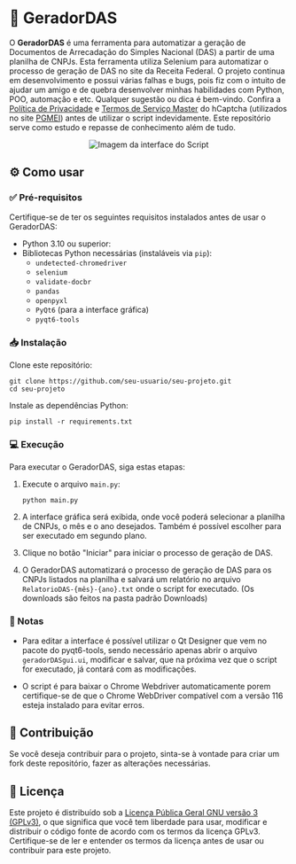 # :rocket: GeradorDAS

O **GeradorDAS** é uma ferramenta para automatizar a geração de Documentos de Arrecadação do Simples Nacional (DAS) a partir de uma planilha de CNPJs. Esta ferramenta utiliza Selenium para automatizar o processo de geração de DAS no site da Receita Federal.
O projeto continua em desenvolvimento e possui várias falhas e bugs, pois fiz com o intuito de ajudar um amigo e de quebra desenvolver minhas habilidades com Python, POO, automação e etc. Qualquer sugestão ou dica é bem-vindo. Confira a [Política de Privacidade](https://www.hcaptcha.com/privacy) e [Termos de Serviço Master](https://www.hcaptcha.com/terms) do hCaptcha (utilizados no site [PGMEI](https://www8.receita.fazenda.gov.br/SimplesNacional/Aplicacoes/ATSPO/pgmei.app/Identificacao)) antes de utilizar o script indevidamente. Este repositório serve como estudo e repasse de conhecimento além de tudo.
<p align="center">
  <img src="https://i.imgur.com/u1Zevjg.png?1" alt="Imagem da interface do Script">
</p>

## :gear: Como usar

### :white_check_mark: Pré-requisitos

Certifique-se de ter os seguintes requisitos instalados antes de usar o GeradorDAS:

- Python 3.10 ou superior:
- Bibliotecas Python necessárias (instaláveis via `pip`):
  - `undetected-chromedriver`
  - `selenium`
  - `validate-docbr`
  - `pandas`
  - `openpyxl`
  - `PyQt6` (para a interface gráfica)
  - `pyqt6-tools`  

### :inbox_tray: Instalação

Clone este repositório:

```
git clone https://github.com/seu-usuario/seu-projeto.git
cd seu-projeto
```

Instale as dependências Python:

```
pip install -r requirements.txt
```

### :computer: Execução

Para executar o GeradorDAS, siga estas etapas:

1. Execute o arquivo `main.py`:

   ```
   python main.py
   ```

2. A interface gráfica será exibida, onde você poderá selecionar a planilha de CNPJs, o mês e o ano desejados. Também é possível escolher para ser executado em segundo plano.

3. Clique no botão "Iniciar" para iniciar o processo de geração de DAS.

4. O GeradorDAS automatizará o processo de geração de DAS para os CNPJs listados na planilha e salvará um relatório no arquivo `RelatorioDAS-{mês}-{ano}.txt` onde o script for executado. (Os downloads são feitos na pasta padrão Downloads)

### :memo: Notas

- Para editar a interface é possível utilizar o Qt Designer que vem no pacote do pyqt6-tools, sendo necessário apenas abrir o arquivo `geradorDASgui.ui`, modificar e salvar, que na próxima vez que o script for executado, já contará com as modificações.

- O script é para baixar o Chrome Webdriver automaticamente porem certifique-se de que o Chrome WebDriver compatível com a versão 116 esteja instalado para evitar erros.

## :handshake: Contribuição

Se você deseja contribuir para o projeto, sinta-se à vontade para criar um fork deste repositório, fazer as alterações necessárias.

## :page_with_curl: Licença

Este projeto é distribuído sob a [Licença Pública Geral GNU versão 3 (GPLv3)](LICENSE), o que significa que você tem liberdade para usar, modificar e distribuir o código fonte de acordo com os termos da licença GPLv3. Certifique-se de ler e entender os termos da licença antes de usar ou contribuir para este projeto.
